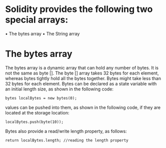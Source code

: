 # Solidity provides the following two special arrays:

• The bytes array
• The String array

# The bytes array

The bytes array is a dynamic array that can hold any number of bytes. It is not the same as byte []. 
The byte [] array takes 32 bytes for each element, whereas bytes tightly hold all the bytes together.
Bytes might take less than 32 bytes for each element.
Bytes can be declared as a state variable with an initial length size, as shown in the following code:

```shell
bytes localBytes = new bytes(0);
```

values can be pushed into them, as shown in the following code, if they are located at the storage location:

```shell
localBytes.push(byte(10));
```
Bytes also provide a read/write length property, as follows:

```shell
return localBytes.length; //reading the length property
```